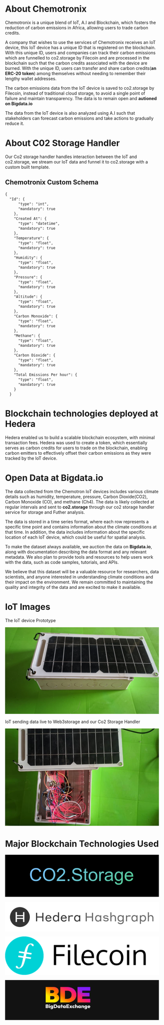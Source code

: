 # About Chemotronix

Chemotronix is a unique blend of IoT, A.I and Blockchain, which fosters the reduction of carbon emissions in Africa, allowing users to trade carbon credits. 

A company that wishes to use the services of Chemotronix receives an IoT device, this IoT device has a unique ID that is registered on the blockchain. With this unique ID, users and companies can track their carbon emissions which are funnelled to co2.storage by Filecoin and are processed in the blockchain such that the carbon credits associated with the device are burned. With the unique ID, users can transfer and share carbon credits(**an ERC-20 token**) among themselves without needing to remember their lengthy wallet addresses.

The carbon emissions data from the IoT device is saved to co2.storage by Filecoin, instead of traditional cloud storage, to avoid a single point of failure and maintain transparency. The data is to remain open and **autioned on Bigdata.io**

The data from the IoT device is also analyzed using A.I such that stakeholders can forecast carbon emissions and take actions 
to gradually reduce it.

# About C02 Storage Handler

Our Co2 storage handler handles interaction between the IoT and co2.storage, we stream our IoT data and funnel it to co2.storage with a custom built template.

## Chemotronix Custom Schema

```
{
  "Id": {
      "type": "int",
      "mandatory": true
    },
    "Created At": {
      "type": "datetime",
      "mandatory": true
    },
    "Temperature": {
      "type": "float",
      "mandatory": true
    },
    "Humidity": {
      "type": "float",
      "mandatory": true
    },
    "Pressure": {
      "type": "float",
      "mandatory": true
    },
    "Altitude": {
      "type": "float",
      "mandatory": true
    },
    "Carbon Monoxide": {
      "type": "float",
      "mandatory": true
    },
    "Methane": {
      "type": "float",
      "mandatory": true
    },
    "Carbon Dioxide": {
      "type": "float",
      "mandatory": true
    },
    "Total Emissions Per hour": {
      "type": "float",
      "mandatory": true
    }
  }

```


# Blockchain technologies deployed at Hedera

Hedera enabled us to build a scalable blockchain ecosystem, with minimal transaction fees. Hedera was used to create a token, which essentially serves as carbon credits for users to trade on the blockchain, enabling carbon emitters to effectively offset their carbon emissions as they were tracked by the IoT device.


# Open Data at Bigdata.io
The data collected from the Chemotron IoT devices includes various climate details such as humidity, temperature, pressure, Carbon Dioxide(CO2), Carbon Monoxide (CO), and methane (Ch4). The data is likely collected at regular intervals and sent to **co2.storage** through our co2 storage handler service for storage and Futher analysis.

The data is stored in a time series format, where each row represents a specific time point and contains information about the climate conditions at that time. In addition, the data includes information about the specific location of each IoT device, which could be useful for spatial analysis.

To make the dataset always available, we auction the data on **Bigdata.io**, along with documentation describing the data format and any relevant metadata. We also plan to provide tools and resources to help users work with the data, such as code samples, tutorials, and APIs.

We believe that this dataset will be a valuable resource for researchers, data scientists, and anyone interested in understanding climate conditions and their impact on the environment. We remain committed to maintaining the quality and integrity of the data and are excited to make it available.

# IoT Images

The IoT device Prototype

![The_IoT_device](ImageGallery/2.jpeg)

IoT sending data live to Web3storage and our Co2 Storage Handler

![IoT_sending_data_live_to__co2storage_through_handler](ImageGallery/3.jpeg)

# Major Blockchain Technologies Used

![Co2_Storage](readme_images/co2_storage.png)

![Hedera](readme_images/hedera.png)

![Filecoin](readme_images/filecoin.png)

![Big Data Exchange](readme_images\bde.png)